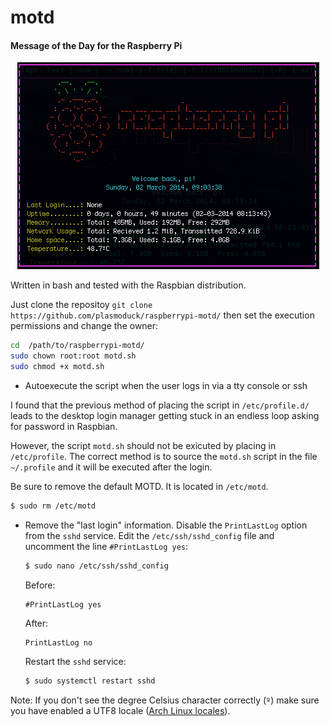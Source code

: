 motd
====

#### Message of the Day for the Raspberry Pi ####

<p align="center">
  <img src="https://github.com/gagle/raspberrypi-motd/blob/master/motd.png?raw=true"/>
</p>

Written in bash and tested with the Raspbian distribution.

Just clone the repositoy `git clone https://github.com/plasmoduck/raspberrypi-motd/` then set the execution permissions and change the owner:
```bash
cd  /path/to/raspberrypi-motd/
sudo chown root:root motd.sh
sudo chmod +x motd.sh
``` 

- Autoexecute the script when the user logs in via a tty console or ssh

I found that the previous method of placing the script in `/etc/profile.d/` leads to the desktop login manager getting stuck in an endless loop asking for password in Raspbian.

However, the script `motd.sh` should not be exicuted by placing in `/etc/profile`. The correct method is to source the `motd.sh` script in the file `~/.profile` and it will be executed after the login.

Be sure to remove the default MOTD. It is located in `/etc/motd`.
  
  ```bash
  $ sudo rm /etc/motd
  ```
  
- Remove the "last login" information. Disable the `PrintLastLog` option from the `sshd` service. Edit the `/etc/ssh/sshd_config` file and uncomment the line `#PrintLastLog yes`:
  
  ```bash
  $ sudo nano /etc/ssh/sshd_config
  ```
  
  Before:
  
  ```text
  #PrintLastLog yes
  ```
  
  After:
  
  ```text
  PrintLastLog no
  ```
  
  Restart the `sshd` service:
  
  ```bash
  $ sudo systemctl restart sshd
  ```

Note: If you don't see the degree Celsius character correctly (`º`) make sure you have enabled a UTF8 locale ([Arch Linux locales](https://wiki.archlinux.org/index.php/locale)).
